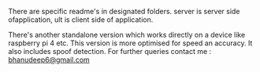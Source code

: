 There are specific readme's in designated folders.
server is server side ofapplication, ult is client side of application.

There's another standalone version which works directly on a device like raspberry pi 4 etc.
This version is more optimised for speed an accuracy.
It also includes spoof detection.
For further queries contact me : bhanudeep6@gmail.com

